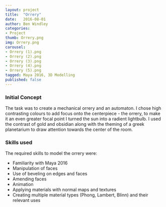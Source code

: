 ```yaml
---
layout: project
title:  "Orrery"
date:   2016-08-01
author: Ben Windley
categories:
- Project
thumb: Orrery.png
img: Orrery.png
carousel:
- Orrery (1).png
- Orrery (2).png
- Orrery (3).png
- Orrery (4).png
- Orrery (5).png
tagged: Maya 2016, 3D Modelling
published: false
---
```


### Initial Concept

The task was to create a mechanical orrery and an automaton. I chose high contrasting colours to add focus onto the centerpiece - the orrery, to make it an even greater focal point I turned the sun into a radient lightbulb. I used the contrast of gold and obsidian along with the theming of a greek planetarium to draw attention towards the center of the room. 

### Skills used

The required skills to model the orrery were:

- Familiarity with Maya 2016
- Manipulation of faces
- Use of beveling on edges and faces
- Amending faces
- Animation
- Applying materials with normal maps and textures
- Creating multiple material types (Phong, Lambert, Blinn) and their relevant uses